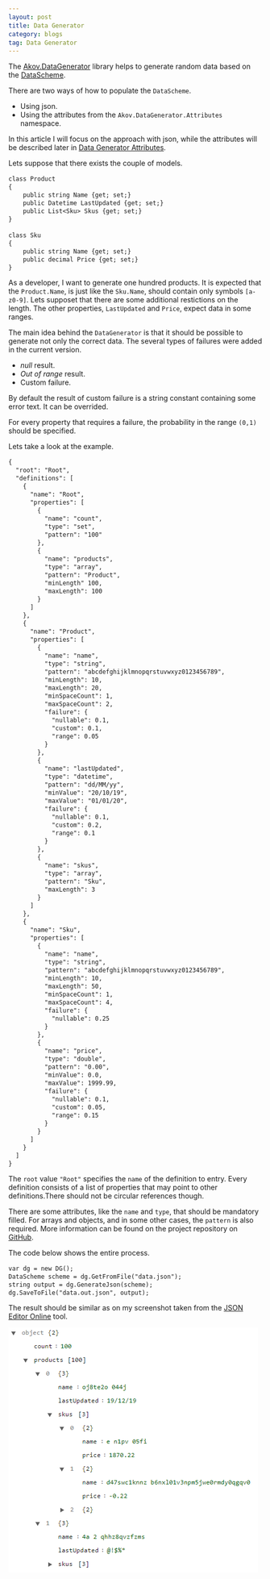 ```yaml
---
layout: post
title: Data Generator
category: blogs
tag: Data Generator 
---
```


The <a href="https://github.com/akovanev/DataGenerator/">Akov.DataGenerator</a> library helps to generate random data based on the <a href="https://github.com/akovanev/DataGenerator/blob/master/Akov.DataGenerator/Scheme/DataScheme.cs">DataScheme</a>.

There are two ways of how to populate the `DataScheme`. 
* Using json.
* Using the attributes from the `Akov.DataGenerator.Attributes` namespace.

In this article I will focus on the approach with json, while the attributes will be described later in <a href="/blogs/2020/09/07/Data-generator-attributes">Data Generator Attributes</a>. 

Lets suppose that there exists the couple of models.
<pre><code class="language-cs">class Product
{
    public string Name {get; set;}
    public Datetime LastUpdated {get; set;}
    public List&lt;Sku&gt; Skus {get; set;}
}

class Sku
{
    public string Name {get; set;}
    public decimal Price {get; set;}
}</code></pre>

As a developer, I want to generate one hundred products. It is expected that the `Product.Name`, is just like the `Sku.Name`, should contain only symbols `[a-z0-9]`. Lets supposet that there are some additional restictions on the length. The other properties, `LastUpdated` and `Price`, expect data in some ranges.

The main idea behind the <code>DataGenerator</code> is that it should be possible to generate not only the correct data. The several types of failures were added in the current version. 
* *null* result.
* *Out of range* result.
* Custom failure.

By default the result of custom failure is a string constant containing some error text. It can be overrided.

For every property that requires a failure, the probability in the range `(0,1)` should be specified.

Lets take a look at the example.

<pre><code class="language-cs">{
  "root": "Root",
  "definitions": [
    {
      "name": "Root",
      "properties": [
        {
          "name": "count",
          "type": "set",
          "pattern": "100"
        },
        {
          "name": "products",
          "type": "array",
          "pattern": "Product",
          "minLength" 100,
          "maxLength": 100
        }
      ]
    },
    {
      "name": "Product",
      "properties": [
        {
          "name": "name",
          "type": "string",
          "pattern": "abcdefghijklmnopqrstuvwxyz0123456789",
          "minLength": 10,
          "maxLength": 20,
          "minSpaceCount": 1,
          "maxSpaceCount": 2,
          "failure": {
            "nullable": 0.1,
            "custom": 0.1,
            "range": 0.05
          }
        },
        {
          "name": "lastUpdated",
          "type": "datetime",
          "pattern": "dd/MM/yy",
          "minValue": "20/10/19",
          "maxValue": "01/01/20",
          "failure": {
            "nullable": 0.1,
            "custom": 0.2,
            "range": 0.1
          }
        },
        {
          "name": "skus",
          "type": "array",
          "pattern": "Sku",
          "maxLength": 3
        }
      ]
    },
    {
      "name": "Sku",
      "properties": [
        {
          "name": "name",
          "type": "string",
          "pattern": "abcdefghijklmnopqrstuvwxyz0123456789",
          "minLength": 10,
          "maxLength": 50,
          "minSpaceCount": 1,
          "maxSpaceCount": 4,
          "failure": {
            "nullable": 0.25
          }
        },
        {
          "name": "price",
          "type": "double",
          "pattern": "0.00",
          "minValue": 0.0,
          "maxValue": 1999.99,
          "failure": {
            "nullable": 0.1,
            "custom": 0.05,
            "range": 0.15
          }
        }
      ]
    }
  ]
}</code></pre>

The `root` value `"Root"` specifies the `name` of the definition to entry. Every definition consists of a list of properties that may point to other definitions.There should not be circular references though. 

There are some attributes, like the `name` and `type`, that should be mandatory filled. For arrays and objects, and in some other cases, the `pattern` is also required. More information can be found on the project repository on <a href="https://github.com/akovanev/DataGenerator">GitHub</a>.

The code below shows the entire process.
<pre><code class="language-cs">var dg = new DG();
DataScheme scheme = dg.GetFromFile("data.json");
string output = dg.GenerateJson(scheme);
dg.SaveToFile("data.out.json", output);
</code></pre>

The result should be similar as on my screenshot taken from the <a href="https://jsoneditoronline.org/">JSON Editor Online</a> tool.

<img src="/public/datagen.png">